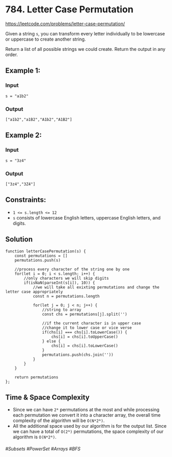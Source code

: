 # 784. Letter Case Permutation
https://leetcode.com/problems/letter-case-permutation/

Given a string `s`, you can transform every letter individually to be lowercase or uppercase to create another string.

Return a list of all possible strings we could create. Return the output in any order.

## Example 1:
### Input
`s = "a1b2"`
### Output
`["a1b2","a1B2","A1b2","A1B2"]`
## Example 2:
### Input
`s = "3z4"`
### Output
`["3z4","3Z4"]`
 

## Constraints:
- `1 <= s.length <= 12`
- `s` consists of lowercase English letters, uppercase English letters, and digits.
## Solution 
````
function letterCasePermutation(s) {
    const permutations = []
    permutations.push(s)
    
    //process every character of the string one by one
    for(let i = 0; i < s.length; i++) {
        //only characters we will skip digits
        if(isNaN(parseInt(s[i]), 10)) {
            //we will take all exixting permutations and change the letter case appropriately
            const n = permutations.length
            
            for(let j = 0; j < n; j++) {
                //string to array
                const chs = permutations[j].split('')
                
                //if the current character is in upper case
                //change it to lower case or vice verse
                if(chs[i] === chs[i].toLowerCase()) {
                    chs[i] = chs[i].toUpperCase()
                } else {
                    chs[i] = chs[i].toLowerCase()
                }
                permutations.push(chs.join(''))
            }
        }
    }
    
    return permutations 
};
````
## Time & Space Complexity 
- Since we can have `2ᴺ` permutations at the most and while processing each permutation we convert it into a character array, the overall time complexity of the algorithm will be `O(N*2ᴺ)`.
- All the additional space used by our algorithm is for the output list. Since we can have a total of `O(2ᴺ)` permutations, the space complexity of our algorithm is `O(N*2ᴺ)`.

###### #Subsets #PowerSet #Arrays #BFS

